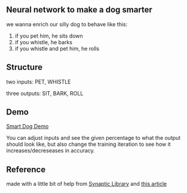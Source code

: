 ## Neural network to make a dog smarter

we wanna enrich our silly dog to behave like this:

1. if you pet him, he sits down
2. if you whistle, he barks
3. if you whistle and pet him, he rolls


## Structure

two inputs: PET, WHISTLE

three outputs: SIT, BARK, ROLL


## Demo

[Smart Dog Demo](https://smikulic.github.io/smart_dog/)

You can adjust inputs and see the given percentage to what the output should look like, but also change the training iteration to see how it increases/decreseases in accuracy.


## Reference

made with a little bit of help from [Synaptic Library](https://github.com/cazala/synaptic) and [this article](http://progur.com/2016/09/how-to-create-and-use-neural-networks-in-javascript.html)
